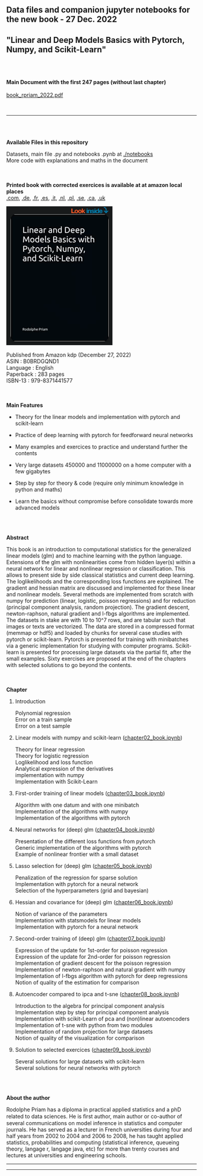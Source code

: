 ## Data files and companion jupyter notebooks for the new book - 27 Dec. 2022 <br />

## "Linear and Deep Models Basics with Pytorch, Numpy, and Scikit-Learn" <br />
 <br />
 <br />
 
 
 **Main Document with the first 247 pages (without last chapter)** <br />
 <br />
[book_rpriam_2022.pdf](./text/book_rpriam_2022.pdf) <br />
 
 <br />
 <hr> 
 <br />
 <br />
 
 **Available Files in this repository**  <br />

 Datasets, main file .py and notebooks .pynb at [./notebooks](./notebooks) <br />
 More code with explanations and maths in the document <br />
 <br />
 <br />
 
 
**Printed book with corrected exercices is available at at amazon local places** <br />
     [.com](https://www.amazon.de/dp/B0BRDGQND1), 
     [.de](https://www.amazon.de/dp/B0BRDGQND1), 
     [.fr](https://www.amazon.fr/dp/B0BRDGQND1), 
     [.es](https://www.amazon.es/dp/B0BRDGQND1), 
     [.it](https://www.amazon.it/dp/B0BRDGQND1), 
     [.nl](https://www.amazon.nl/dp/B0BRDGQND1), 
     [.pl](https://www.amazon.es/pl/B0BRDGQND1), 
     [.se](https://www.amazon.es/se/B0BRDGQND1), 
     [.ca](https://www.amazon.ca/dp/B0BRDGQND1),
     [.uk](https://www.amazon.uk/dp/B0BRDGQND1) <br />

[![Cover book](./text/cover.png)](https://www.amazon.com/dp/B0BRDGQND1) 

Published from Amazon kdp (December 27, 2022) <br />
ASIN : B0BRDGQND1 <br />
Language : English <br />
Paperback : 283 pages <br />
ISBN-13 : 979-8371441577 <br />
<br />
<br />

**Main Features** <br />

- Theory for the linear models and implementation with pytorch and scikit-learn  <br />

- Practice of deep learning with pytorch for feedforward neural networks <br />

- Many examples and exercices to practice and understand further the contents <br />

- Very large datasets 450000 and 11000000 on a home computer with a few gigabytes  <br />

- Step by step for theory & code (require only minimum knowledge in python and maths)  <br />

- Learn the basics without compromise before consolidate towards more advanced models <br />

 <br />
 <br />

**Abstract**  <br />

This book is an introduction to computational statistics for the generalized linear models (glm) and to machine learning with the python language. Extensions of the glm with nonlinearities come from hidden layer(s) within a neural network for linear and nonlinear regression or classification. This allows to present side by side classical statistics and current deep learning. The loglikelihoods and the corresponding loss functions are explained. The gradient and hessian matrix are discussed and implemented for these linear and nonlinear models. Several methods are implemented from scratch with numpy for prediction (linear, logistic, poisson regressions) and for reduction (principal component analysis, random projection). The gradient descent, newton-raphson, natural gradient and l-fbgs algorithms are implemented. The datasets in stake are with 10 to 10^7 rows, and are tabular such that images or texts are vectorized. The data are stored in a compressed format (memmap or hdf5) and loaded by chunks for several case studies with pytorch or scikit-learn. Pytorch is presented for training with minibatches via a generic implementation for studying with computer programs. Scikit-learn is presented for processing large datasets via the partial fit, after the small examples. Sixty exercises are proposed at the end of the chapters with selected solutions to go beyond the contents. <br />
 <br />
 <br />
 

**Chapter** <br />

1. Introduction <br />

    Polynomial regression  <br />
    Error on a train sample  <br />
    Error on a test sample  <br />

2. Linear models with numpy and scikit-learn ([chapter02_book.ipynb](./notebooks/chapter02_book.ipynb)) <br />

    Theory for linear regression  <br />
    Theory for logistic regression <br />
    Loglikelihood and loss function <br />
    Analytical expression of the derivatives  <br />
    implementation with numpy <br />
    Implementation with Scikit-Learn <br />

3. First-order training of linear models ([chapter03_book.ipynb](./notebooks/chapter03_book.ipynb)) <br />

    Algorithm with one datum and with one minibatch <br />
    Implementation of the algorithms with numpy <br />
    Implementation of the algorithms with pytorch <br />

4. Neural networks for (deep) glm ([chapter04_book.ipynb](./notebooks/chapter04_book.ipynb)) <br />

    Presentation of the different loss functions from pytorch <br />
    Generic implementation of the algorithms with pytorch <br />
    Example of nonlinear frontier with a small dataset <br />

5. Lasso selection for (deep) glm ([chapter05_book.ipynb](./notebooks/chapter05_book.ipynb)) <br />

    Penalization of the regression for sparse solution <br />
    Implementation with pytorch for a neural network <br />
    Selection of the hyperparameters (grid and bayesian) <br />

6. Hessian and covariance for (deep) glm ([chapter06_book.ipynb](./notebooks/chapter06_book.ipynb)) <br />

    Notion of variance of the parameters <br />
    Implementation with statsmodels for linear models <br />
    Implementation with pytorch for a neural network <br />

7. Second-order training of (deep) glm ([chapter07_book.ipynb](./notebooks/chapter07_book.ipynb)) <br />

    Expression of the update for 1st-order for poisson regression <br />
    Expression of the update for 2nd-order for poisson regression <br />
    Implementation of gradient descent for the poisson regression <br />
    Implementation of newton-raphson and natural gradient with numpy <br />
    Implementation of l-fbgs algorithm with pytorch for deep regressions <br />
    Notion of quality of the estimation for comparison </br>

8. Autoencoder compared to ipca and t-sne ([chapter08_book.ipynb](./notebooks/chapter08_book.ipynb)) <br />

    Introduction to the algebra for principal component analysis </br>
    Implementation step by step for principal component analysis </br>
    Implementation with scikit-Learn of pca and (non)linear autoencoders </br>
    Implementation of t-sne with python from two modules </br>
    Implementation of random projection for large datasets </br>
    Notion of quality of the visualization for comparison </br>

9. Solution to selected exercices ([chapter09_book.ipynb](./notebooks/chapter09_book.ipynb)) <br />

    Several solutions for large datasets with scikit-learn <br />
    Several solutions for neural networks with pytorch <br />
 <br />
 <br />


**About the author**

Rodolphe Priam has a diploma in practical applied statistics and a phD related to data sciences. He is ﬁrst author, main author or co-author of several communications on model inference in statistics and computer journals. He has served as a lecturer in French universities during four and half years from 2002 to 2004 and 2006 to 2008, he has taught applied statistics, probabilities and computing (statistical inference, queueing theory, langage r, langage java, etc) for more than trenty courses and lectures at universities and engineering schools.

----------------------------------------------------------------------

---------------------------------------------------------------------


